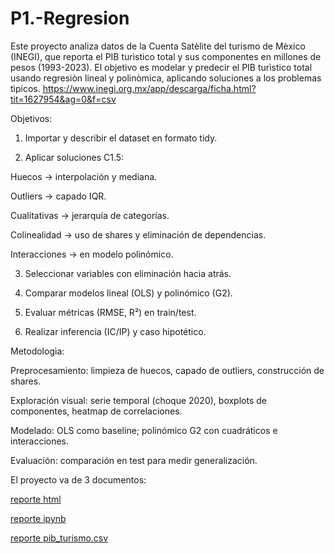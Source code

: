 # P1.-Regresion

Este proyecto analiza datos de la Cuenta Satèlite del turismo de Mèxico (INEGI), que reporta el PIB turìstico total y sus componentes en millones de pesos (1993-2023).
El objetivo es modelar y predecir el PIB turìstico total usando regresiòn lineal y polinòmica, aplicando soluciones a los problemas tìpicos. https://www.inegi.org.mx/app/descarga/ficha.html?tit=1627954&ag=0&f=csv 

Objetivos: 

1. Importar y describir el dataset en formato tidy.

2. Aplicar soluciones C1.5:

Huecos → interpolación y mediana.

Outliers → capado IQR.

Cualitativas → jerarquía de categorías.

Colinealidad → uso de shares y eliminación de dependencias.

Interacciones → en modelo polinómico.

3. Seleccionar variables con eliminación hacia atrás.

4. Comparar modelos lineal (OLS) y polinómico (G2).

5. Evaluar métricas (RMSE, R²) en train/test.

6. Realizar inferencia (IC/IP) y caso hipotético.


Metodologìa:

Preprocesamiento: limpieza de huecos, capado de outliers, construcción de shares.

Exploración visual: serie temporal (choque 2020), boxplots de componentes, heatmap de correlaciones.

Modelado: OLS como baseline; polinómico G2 con cuadráticos e interacciones.

Evaluación: comparación en test para medir generalización.


El proyecto va de 3 documentos:

[reporte html](P1_652911.html)

[reporte ipynb](P1_652911.ipynb)

[reporte pib_turismo.csv](pib_turismo.csv)
